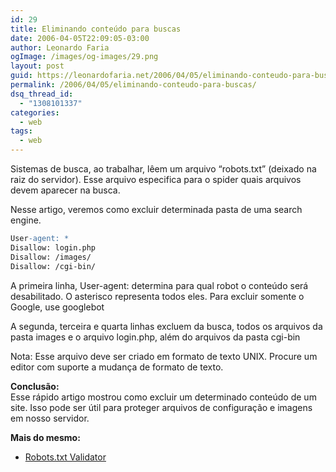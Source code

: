 ```yaml
---
id: 29
title: Eliminando conteúdo para buscas
date: 2006-04-05T22:09:05-03:00
author: Leonardo Faria
ogImage: /images/og-images/29.png
layout: post
guid: https://leonardofaria.net/2006/04/05/eliminando-conteudo-para-buscas/
permalink: /2006/04/05/eliminando-conteudo-para-buscas/
dsq_thread_id:
  - "1308101337"
categories:
  - web
tags:
  - web
---
```

Sistemas de busca, ao trabalhar, lêem um arquivo &#8220;robots.txt&#8221; (deixado na raiz do servidor). Esse arquivo especifica para o spider quais arquivos devem aparecer na busca.

Nesse artigo, veremos como excluir determinada pasta de uma search engine.  
<!--more-->

```apache
User-agent: *
Disallow: login.php
Disallow: /images/
Disallow: /cgi-bin/
```

A primeira linha, User-agent: determina para qual robot o conteúdo será desabilitado. O asterisco representa todos eles. Para excluir somente o Google, use googlebot

A segunda, terceira e quarta linhas excluem da busca, todos os arquivos da pasta images e o arquivo login.php, além do arquivos da pasta cgi-bin

Nota: Esse arquivo deve ser criado em formato de texto UNIX. Procure um editor com suporte a mudança de formato de texto.

**Conclusão:**  
Esse rápido artigo mostrou como excluir um determinado conteúdo de um site. Isso pode ser útil para proteger arquivos de configuração e imagens em nosso servidor.

**Mais do mesmo:**  

- [Robots.txt Validator](http://www.searchengineworld.com/cgi-bin/robotcheck.cgi)
